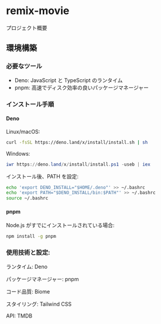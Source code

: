 # remix-movie

プロジェクト概要

## 環境構築

### 必要なツール

- Deno: JavaScript と TypeScript のランタイム
- pnpm: 高速でディスク効率の良いパッケージマネージャー

### インストール手順

#### Deno

Linux/macOS:

```bash
curl -fsSL https://deno.land/x/install/install.sh | sh
```

Windows:

```powershell
iwr https://deno.land/x/install/install.ps1 -useb | iex
```

インストール後、PATH を設定:

```bash
echo 'export DENO_INSTALL="$HOME/.deno"' >> ~/.bashrc
echo 'export PATH="$DENO_INSTALL/bin:$PATH"' >> ~/.bashrc
source ~/.bashrc
```

#### pnpm

Node.js がすでにインストールされている場合:

```bash
npm install -g pnpm
```

### 使用技術と設定:

ランタイム: Deno

パッケージマネージャー: pnpm

コード品質: Biome

スタイリング: Tailwind CSS

API: TMDB
